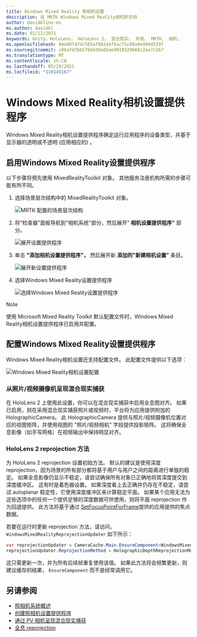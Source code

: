 ```yaml
---
title: Windows Mixed Reality 照相机设置
description: 在 MRTK Windows Mixed Reality相机的文档
author: davidkline-ms
ms.author: davidkl
ms.date: 01/12/2021
keywords: Unity，HoloLens， HoloLens 2， 混合现实， 开发， MRTK， 相机，
ms.openlocfilehash: 94e00f47dc565af0824ef6acf5c08a9e99d4529f
ms.sourcegitcommit: c0ba7d7bb57bb5dda65ee9019229b68c2ee7c267
ms.translationtype: MT
ms.contentlocale: zh-CN
ms.lasthandoff: 05/19/2021
ms.locfileid: "110145167"
---
```

# <a name="windows-mixed-reality-camera-settings-provider"></a>Windows Mixed Reality相机设置提供程序

Windows Mixed Reality相机设置提供程序确定运行应用程序的设备类型，并基于显示器的透明或不透明 (应用相应的) 。

## <a name="enabling-the-windows-mixed-reality-camera-settings-provider"></a>启用Windows Mixed Reality设置提供程序

以下步骤将预先使用 MixedRealityToolkit 对象。 其他服务注册机构所需的步骤可能有所不同。

1. 选择场景层次结构中的 MixedRealityToolkit 对象。

    ![MRTK 配置的场景层次结构](../images/MRTK_ConfiguredHierarchy.png)

2. 将"检查器"面板导航到"相机系统"部分，然后展开" **相机设置提供程序"** 部分。

    ![展开设置提供程序](../images/camera-system/ExpandProviders.png)

3. 单击 **"添加相机设置提供程序"，** 然后展开新 **添加的"新建相机设置"** 条目。

    ![展开新设置提供程序](../images/camera-system/ExpandNewProvider.png)

4. 选择Windows Mixed Reality设置提供程序

    ![选择Windows Mixed Reality设置提供程序](../images/camera-system/SelectWindowsMixedRealitySettings.png)

> [!NOTE]
> 使用 Microsoft Mixed Reality Toolkit 默认配置文件时，Windows Mixed Reality相机设置提供程序已启用并配置。

## <a name="configuring-the-windows-mixed-reality-camera-settings-provider"></a>配置Windows Mixed Reality设置提供程序

Windows Mixed Reality相机设置还支持配置文件。 此配置文件提供以下选项：

![Windows Mixed Reality相机设置配置](../images/camera-system/WMRCameraSettingsProfile.png)

### <a name="render-mixed-reality-capture-from-the-photovideo-camera"></a>从照片/视频摄像机呈现混合现实捕获

在 HoloLens 2 上使用此设置，你可以在混合现实捕获中启用全息图对齐。 如果已启用，则在采用混合现实捕获照片或视频时，平台将为应用提供附加的 HolographicCamera。 此 HolographicCamera 提供与照片/视频摄像机位置对应的视图矩阵，并使用视图的 "照片/视频相机" 字段提供投影矩阵。 这将确保全息影像（如手写网格）在视频输出中保持明显对齐。

### <a name="hololens-2-reprojection-method"></a>HoloLens 2 reprojection 方法

为 HoloLens 2 reprojection 设置初始方法。 默认的建议是使用深度 reprojection，因为场景的所有部分都将基于用户与用户之间的距离进行单独的稳定。 如果全息影像仍显示不稳定，请尝试确保所有对象已正确地将其深度提交到深度缓冲区。 这有时是着色器设置。 如果深度看上去正确并仍存在不稳定，请尝试 autoplanar 稳定性，它使用深度缓冲区来计算稳定平面。 如果某个应用无法为这些选项中的任何一个提供足够的深度数据可供使用，则将平面 reprojection 作为回退提供。 此方法将基于通过 [SetFocusPointForFrame](https://docs.unity3d.com/ScriptReference/XR.WSA.HolographicSettings.SetFocusPointForFrame.html)提供的应用提供的焦点数据。

若要在运行时更新 reprojection 方法，请访问， `WindowsMixedRealityReprojectionUpdater` 如下所示：

```c#
var reprojectionUpdater = CameraCache.Main.EnsureComponent<WindowsMixedRealityReprojectionUpdater>();
reprojectionUpdater.ReprojectionMethod = HolographicDepthReprojectionMethod.AutoPlanar;
```

这只需更新一次，并为所有后续帧重复使用该值。 如果此方法将会频繁更新，则建议缓存的结果， `EnsureComponent` 而不是经常调用它。

## <a name="see-also"></a>另请参阅

- [照相机系统概述](camera-system-overview.md)
- [创建照相机设置提供程序](create-settings-provider.md)
- [通过 PV 相机呈现混合现实捕获](/windows/mixed-reality/mixed-reality-capture-for-developers#render-from-the-pv-camera-opt-in)
- [全息 reprojection](/windows/mixed-reality/hologram-stability#reprojection)